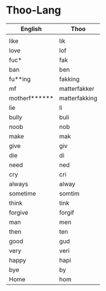# Thoo-Lang

| English | Thoo |
| - | - |
| | |
| like | lik |
| love | lof |
| fuc* | fak |
| ban | ben |
| fu**ing | fakking |
| mf | matterfakker |
| motherf****** | matterfakking |
| lie | li |
| bully | buli |
| noob | nob |
| make | mak |
| give | giv |
| die | di |
| need | ned |
| cry | cri |
| always | alway |
| sometime | somtim |
| think | tink |
| forgive | forgif |
| man | men |
| then | ten |
| good | gud |
| very | veri |
| happy | hapi |
| bye | by |
| Home | hom |
